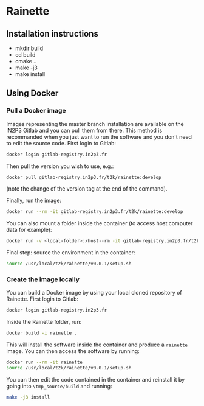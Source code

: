 # Rainette

## Installation instructions

- mkdir build
- cd build
- cmake ..
- make -j3
- make install

## Using Docker

### Pull a Docker image

Images representing the master branch installation are available on the IN2P3 Gitlab and you can pull them from there.
This method is recommanded when you just want to run the software and you don't need to edit the source code.
First login to Gitlab:

```bash
docker login gitlab-registry.in2p3.fr
```

Then pull the version you wish to use, e.g.:

```bash
docker pull gitlab-registry.in2p3.fr/t2k/rainette:develop
```

(note the change of the version tag at the end of the command).

Finally, run the image:

```bash
docker run --rm -it gitlab-registry.in2p3.fr/t2k/rainette:develop
```

You can also mount a folder inside the container (to access host computer data for example):

```bash
docker run -v <local-folder>:/host--rm -it gitlab-registry.in2p3.fr/t2k/rainette:develop
```

Final step: source the environment in the container:

```bash
source /usr/local/t2k/rainette/v0.0.1/setup.sh
```

### Create the image locally

You can build a Docker image by using your local cloned repository of Rainette.
First login to Gitlab:

```bash
docker login gitlab-registry.in2p3.fr
```

Inside the Rainette folder, run:

```bash
docker build -i rainette .
```

This will install the software inside the container and produce a `rainette` image.
You can then access the software by running:
```bash
docker run --rm -it rainette
source /usr/local/t2k/rainette/v0.0.1/setup.sh
```

You can then edit the code contained in the container and reinstall it by going into `\tmp_source/build` and running:

```bash
make -j3 install
```

